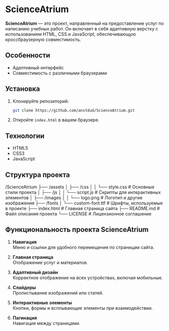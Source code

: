 # ScienceAtrium

**ScienceAtrium** — это проект, направленный на предоставление услуг по написанию учебных работ. Он включает в себя адаптивную верстку с использованием HTML, CSS и JavaScript, обеспечивающую кроссбраузерную совместимость.

## Особенности
- Адаптивный интерфейс
- Совместимость с различными браузерами

## Установка
1. Клонируйте репозиторий:
    ```bash
    git clone https://github.com/anstdud/ScienceAtrium.git
    ```
2. Откройте `index.html` в вашем браузере.

## Технологии
- HTML5
- CSS3
- JavaScript

## Структура проекта
/ScienceAtrium
├── /assets 
│ 
├── /css 
│ 
│ 
└── style.css # Основные стили проекта 
│ 
├── /js 
│ 
│ 
└── script.js # Скрипты для интерактивных элементов 
│ 
├── /images 
│ 
│ 
└── logo.png # Логотип и другие изображения 
├── /fonts 
│ 
└── custom-font.ttf # Шрифты, используемые в проекте 
├── index.html # Главная страница сайта 
├── README.md # Файл описания проекта 
└── LICENSE # Лицензионное соглашение

## Функциональность проекта ScienceAtrium

1. **Навигация**  
   Меню и ссылки для удобного перемещения по страницам сайта.

2. **Главная страница**  
   Отображение услуг и материалов.

3. **Адаптивный дизайн**  
   Корректное отображение на всех устройствах, включая мобильные.

4. **Слайдеры**  
   Пролистывание изображений или статей.

5. **Интерактивные элементы**  
   Кнопки, формы и всплывающие элементы при взаимодействии.

6. **Пагинация**  
   Навигация между страницами.
